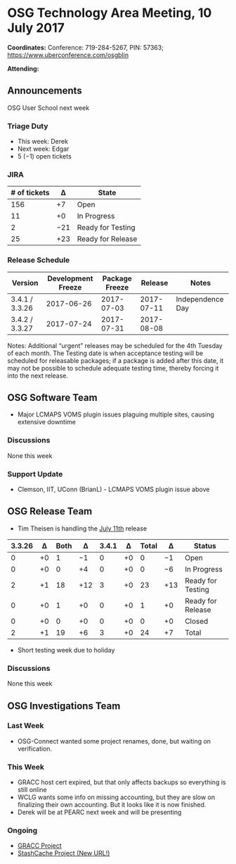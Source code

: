 # OSG Technology Area Meeting, 10 July 2017

**Coordinates:** Conference: 719-284-5267, PIN: 57363; <https://www.uberconference.com/osgblin>  

**Attending:**   


## Announcements

OSG User School next week  


### Triage Duty

-   This week: Derek
-   Next week: Edgar
-   5 (&minus;1) open tickets


### JIRA

| # of tickets | &Delta;   | State             |
|------------ |--------- |----------------- |
| 156          | +7        | Open              |
| 11           | +0        | In Progress       |
| 2            | &minus;21 | Ready for Testing |
| 25           | +23       | Ready for Release |


### Release Schedule

| Version        | Development Freeze | Package Freeze | Release    | Notes            |
|-------------- |------------------ |-------------- |---------- |---------------- |
| 3.4.1 / 3.3.26 | 2017-06-26         | 2017-07-03     | 2017-07-11 | Independence Day |
| 3.4.2 / 3.3.27 | 2017-07-24         | 2017-07-31     | 2017-08-08 |                  |

Notes: Additional “urgent” releases may be scheduled for the 4th Tuesday of each month. The Testing date is when acceptance testing will be scheduled for releasable packages; if a package is added after this date, it may not be possible to schedule adequate testing time, thereby forcing it into the next release.  


## OSG Software Team

-   Major LCMAPS VOMS plugin issues plaguing multiple sites, causing extensive downtime


### Discussions

None this week  


### Support Update

-   Clemson, IIT, UConn (BrianL) - LCMAPS VOMS plugin issue above


## OSG Release Team

-   Tim Theisen is handling the [July 11th](https://jira.opensciencegrid.org/issues/?filter=15254&jql=project%2520%253D%2520SOFTWARE%2520AND%2520labels%2520in%2520(3.3.26%252C%25203.4.1)%2520ORDER%2520BY%2520status%2520ASC%252C%2520priority%2520DESC%252C%2520assignee%2520ASC) release

| 3.3.26 | &Delta; | Both | &Delta;  | 3.4.1 | &Delta; | Total | &Delta;  | Status            |
|------ |------- |---- |-------- |----- |------- |----- |-------- |----------------- |
| 0      | +0      | 1    | &minus;1 | 0     | +0      | 0     | &minus;1 | Open              |
| 0      | +0      | 0    | +4       | 0     | +0      | 0     | &minus;6 | In Progress       |
| 2      | +1      | 18   | +12      | 3     | +0      | 23    | +13      | Ready for Testing |
| 0      | +0      | 1    | +0       | 0     | +0      | 1     | +0       | Ready for Release |
| 0      | +0      | 0    | +0       | 0     | +0      | 0     | +0       | Closed            |
| 2      | +1      | 19   | +6       | 3     | +0      | 24    | +7       | Total             |

-   Short testing week due to holiday


### Discussions

None this week  


## OSG Investigations Team


### Last Week

-   OSG-Connect wanted some project renames, done, but waiting on verification.


### This Week

-   GRACC host cert expired, but that only affects backups so everything is still online
-   WCLG wants some info on missing accounting, but they are slow on finalizing their own accounting.  But it looks like it is now finished.
-   Derek will be at PEARC next week and will be presenting


### Ongoing

-   [GRACC Project](https://jira.opensciencegrid.org/projects/GRACC/)
-   [StashCache Project (New URL!)](https://opensciencegrid.github.io/StashCache/)

